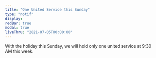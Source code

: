 ```yaml
---
title: "One United Service this Sunday"
type: "notif"
display:
redBar: true
modal: true
liveThru: "2021-07-05T00:00:00"
---
```


With the holiday this Sunday, we will hold only one united service at 9:30 AM this week.
